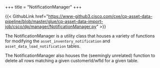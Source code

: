 +++
title = "NotificationManager"
+++

{{< GithubLink href="https://www-github3.cisco.com/cxe/cp-asset-data-pipeline/blob/master/glue/cp-asset-data-import-job/csco/dp/manager/NotificationManager.py" >}}

The NotificationManager is a utility class that houses a variety of functions for modifying the `asset_inventory_notification` and `asset_data_load_notification` tables.

The NotificationManager also houses the (seemingly unrelated) function to delete all rows matching a given customerId/wfId for a given table.
